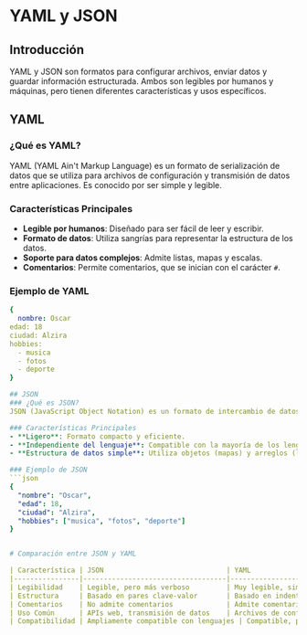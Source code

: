 # YAML y JSON

## Introducción
YAML y JSON son formatos para configurar archivos, enviar datos y guardar información estructurada. Ambos son legibles por humanos y máquinas, pero tienen diferentes características y usos específicos.

## YAML
### ¿Qué es YAML?
YAML (YAML Ain't Markup Language) es un formato de serialización de datos que se utiliza para archivos de configuración y transmisión de datos entre aplicaciones. Es conocido por ser simple y legible.

### Características Principales
- **Legible por humanos**: Diseñado para ser fácil de leer y escribir.
- **Formato de datos**: Utiliza sangrías para representar la estructura de los datos.
- **Soporte para datos complejos**: Admite listas, mapas y escalas.
- **Comentarios**: Permite comentarios, que se inician con el carácter `#`.


### Ejemplo de YAML
```YAML
{
  nombre: Oscar
edad: 18
ciudad: Alzira
hobbies:
  - musica
  - fotos
  - deporte
}

## JSON
### ¿Qué es JSON?
JSON (JavaScript Object Notation) es un formato de intercambio de datos ligero y fácil de usar. Es independiente del lenguaje y se utiliza ampliamente en aplicaciones web y APIs para transmitir datos entre el cliente y el servidor.

### Características Principales
- **Ligero**: Formato compacto y eficiente.
- **Independiente del lenguaje**: Compatible con la mayoría de los lenguajes de programación.
- **Estructura de datos simple**: Utiliza objetos (mapas) y arreglos (listas).

### Ejemplo de JSON
```json
{
  "nombre": "Oscar",
  "edad": 18,
  "ciudad": "Alzira",
  "hobbies": ["musica", "fotos", "deporte"]
}


# Comparación entre JSON y YAML

| Característica | JSON                              | YAML                                     |
|----------------|-----------------------------------|------------------------------------------|
| Legibilidad    | Legible, pero más verboso         | Muy legible, similar a lenguajes naturales|
| Estructura     | Basado en pares clave-valor       | Basado en indentación                    |
| Comentarios    | No admite comentarios             | Admite comentarios                       |
| Uso Común      | APIs web, transmisión de datos    | Archivos de configuración, datos en reposo|
| Compatibilidad | Ampliamente compatible con lenguajes | Compatible, pero menos que JSON          |

